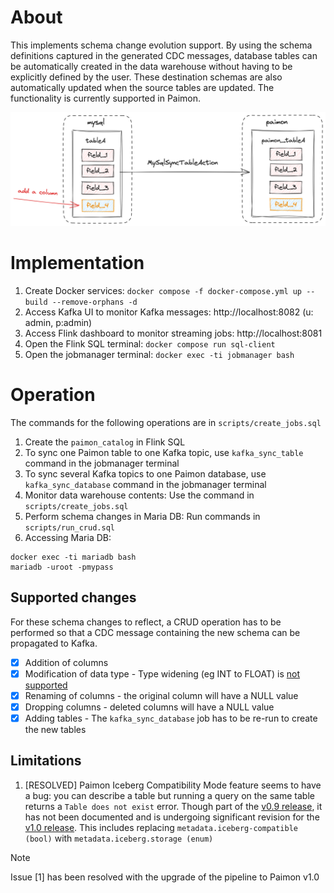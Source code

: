 # About
This implements schema change evolution support. By using the schema definitions 
captured in the generated CDC messages, database tables can be automatically 
created in the data warehouse without having to be explicitly defined by the 
user. These destination schemas are also automatically updated when the source 
tables are updated. The functionality is currently supported in Paimon.

![Alt text](./cdc-ingestion-schema-evolution.png "Schema Change Evolution")

# Implementation
1. Create Docker services: `docker compose -f docker-compose.yml up --build --remove-orphans -d`
1. Access Kafka UI to monitor Kafka messages: http://localhost:8082 (u: admin, p:admin)
1. Access Flink dashboard to monitor streaming jobs: http://localhost:8081
1. Open the Flink SQL terminal: `docker compose run sql-client`
1. Open the jobmanager terminal: `docker exec -ti jobmanager bash`

# Operation
The commands for the following operations are in `scripts/create_jobs.sql`
1. Create the `paimon_catalog` in Flink SQL
1. To sync one Paimon table to one Kafka topic, use `kafka_sync_table` command in the jobmanager terminal
1. To sync several Kafka topics to one Paimon database, use `kafka_sync_database` command in the jobmanager terminal
1. Monitor data warehouse contents: Use the command in `scripts/create_jobs.sql`
1. Perform schema changes in Maria DB: Run commands in `scripts/run_crud.sql`
1. Accessing Maria DB:
```
docker exec -ti mariadb bash
mariadb -uroot -pmypass
```

## Supported changes
For these schema changes to reflect, a CRUD operation has to be 
performed so that a CDC message containing the new schema can be propagated to Kafka.
- [x] Addition of columns
- [x] Modification of data type - Type widening (eg INT to FLOAT) is [not supported](https://paimon.apache.org/docs/0.9/flink/cdc-ingestion/overview/#schema-change-evolution)
- [x] Renaming of columns - the original column will have a NULL value
- [x] Dropping columns - deleted columns will have a NULL value
- [x] Adding tables - The `kafka_sync_database` job has to be re-run to create the new tables

## Limitations
1. [RESOLVED] Paimon Iceberg Compatibility Mode feature seems to have a bug: you can describe 
a table but running a query on the same table returns a `Table does not exist` 
error. Though part of the [v0.9 release](https://paimon.apache.org/docs/0.9/maintenance/configurations/), 
it has not been documented and is undergoing significant revision for the 
[v1.0 release](https://paimon.apache.org/docs/master/maintenance/configurations/). 
This includes replacing `metadata.iceberg-compatible (bool)` with `metadata.iceberg.storage (enum)`

> [!NOTE]
> Issue [1] has been resolved with the upgrade of the pipeline to Paimon v1.0
